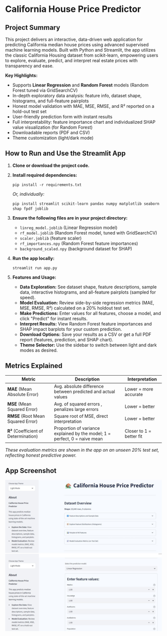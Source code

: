 
# California House Price Predictor

## Project Summary

This project delivers an interactive, data-driven web application for predicting California median house prices using advanced supervised machine learning models. Built with Python and Streamlit, the app utilizes the classic California Housing dataset from scikit-learn, empowering users to explore, evaluate, predict, and interpret real estate prices with transparency and ease.

**Key Highlights:**
- Supports **Linear Regression** and **Random Forest** models (Random Forest tuned via GridSearchCV)
- In-depth exploratory data analysis: feature info, dataset shape, histograms, and full-feature pairplots
- Honest model validation with MAE, MSE, RMSE, and R² reported on a hold-out test set
- User-friendly prediction form with instant results
- Full interpretability: feature importance chart and individualized SHAP value visualization (for Random Forest)
- Downloadable reports (PDF and CSV)
- Theme customization (light/dark mode)

## How to Run and Use the Streamlit App

1. **Clone or download the project code.**

2. **Install required dependencies:**
   ```
   pip install -r requirements.txt
   ```
   _Or, individually:_
   ```
   pip install streamlit scikit-learn pandas numpy matplotlib seaborn shap fpdf joblib
   ```

3. **Ensure the following files are in your project directory:**
   - `linreg_model.joblib` (Linear Regression model)
   - `rf_model.joblib` (Random Forest model, tuned with GridSearchCV)
   - `scaler.joblib` (feature scaler)
   - `rf_importances.npy` (Random Forest feature importances)
   - `background_scaled.npy` (background dataset for SHAP)

4. **Run the app locally:**
   ```
   streamlit run app.py
   ```

5. **Features and Usage:**
   - **Data Exploration:** See dataset shape, feature descriptions, sample data, interactive histograms, and all-feature pairplots (sampled for speed).
   - **Model Evaluation:** Review side-by-side regression metrics (MAE, MSE, RMSE, R²) calculated on a 20% holdout test set.
   - **Make Predictions:** Enter values for all features, choose a model, and click "Predict" for instant results.
   - **Interpret Results:** View Random Forest feature importances and SHAP impact barplots for your custom prediction.
   - **Download Options:** Save your results as a CSV or get a full PDF report (features, prediction, and SHAP chart).
   - **Theme Selector:** Use the sidebar to switch between light and dark modes as desired.

## Metrics Explained

| Metric                       | Description                                                                                 | Interpretation               |
|------------------------------|--------------------------------------------------------------------------------------------|------------------------------|
| **MAE** (Mean Absolute Error)| Avg. absolute difference between predicted and actual values                         | Lower = more accurate        |
| **MSE** (Mean Squared Error) | Avg. of squared errors , penalizes large errors                                    | Lower = better               |
| **RMSE** (Root Mean Squared Error) | Square root of MSE, direct  interpretation                                         | Lower = better               |
| **R²** (Coefficient of Determination) | Proportion of variance explained by the model; 1 = perfect, 0 = naive mean     | Closer to 1 = better fit     |

_These evaluation metrics are shown in the app on an unseen 20% test set, reflecting honest predictive power._

## App Screenshot

![Screenshot 1](screenshot1.png)
![Screenshot 2](screenshot2.png)
